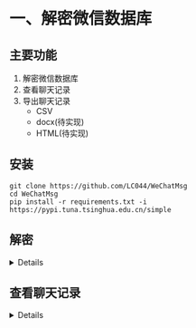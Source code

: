 # 一、解密微信数据库

## 主要功能

1. 解密微信数据库
2. 查看聊天记录
3. 导出聊天记录
    * CSV
    * docx(待实现)
    * HTML(待实现)

## 安装

```shell
git clone https://github.com/LC044/WeChatMsg
cd WeChatMsg
pip install -r requirements.txt -i https://pypi.tuna.tsinghua.edu.cn/simple
```

## 解密

<details>

解密步骤:

1. 登录微信

2. 运行程序

   ```shell
   python decrypt_window.py
   ```

3. 点击获取信息

   ![](./images/pc_decrypt_info.png)

4. 设置微信安装路径
   可以到微信->设置->文件管理查看

   ![](./images/setting.png)

   点击**设置微信路径**按钮，选择该文件夹路径下的带有wxid_xxx的路径
   ![](./images/path_select.png)

5. 获取到密钥和微信路径之后点击开始解密

6. 解密后的数据库文件保存在./app/DataBase/Msg路径下

</details>

## 查看聊天记录

<details>

1. 运行程序

```shell
python main.py
```

2. 选择联系人

<img src='./images/pc_contact.png' alt="运行图片"/>

3. 导出聊天记录

聊天记录保存在 **/data/聊天记录/** 文件夹下

<img src='./images/messages_demo.png' />

</details>